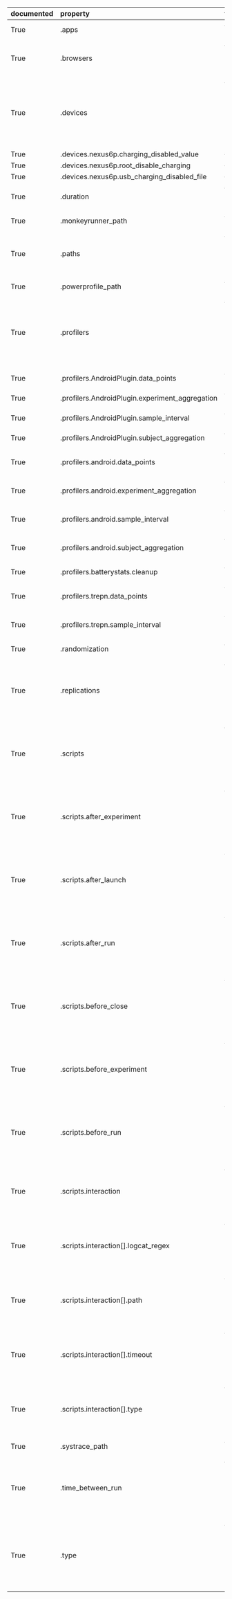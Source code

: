 | documented   | property                                        | files                                                                                                                                                                                                                                                                                                         |
|:-------------|:------------------------------------------------|:--------------------------------------------------------------------------------------------------------------------------------------------------------------------------------------------------------------------------------------------------------------------------------------------------------------|
| True         | .apps                                           | {'/examples/native/config.json', '/examples/native/config_android.json'}                                                                                                                                                                                                                                      |
| True         | .browsers                                       | {'/examples/web/config.json', '/examples/plugin/config.json', '/examples/batterystats/config_web.json', '/examples/web/config_root_charging_disabled.json'}                                                                                                                                                   |
| True         | .devices                                        | {'/examples/plugintest/config.json', '/examples/web/config.json', '/examples/native/config_android.json', '/examples/plugin/config.json', '/examples/batterystats/config.json', '/examples/web/config_root_charging_disabled.json', '/examples/native/config.json', '/examples/batterystats/config_web.json'} |
| True         | .devices.nexus6p.charging_disabled_value        | {'/examples/web/config_root_charging_disabled.json'}                                                                                                                                                                                                                                                          |
| True         | .devices.nexus6p.root_disable_charging          | {'/examples/web/config_root_charging_disabled.json'}                                                                                                                                                                                                                                                          |
| True         | .devices.nexus6p.usb_charging_disabled_file     | {'/examples/web/config_root_charging_disabled.json'}                                                                                                                                                                                                                                                          |
| True         | .duration                                       | {'/examples/native/config.json', '/examples/batterystats/config.json', '/examples/batterystats/config_web.json'}                                                                                                                                                                                              |
| True         | .monkeyrunner_path                              | {'/examples/batterystats/config.json', '/examples/batterystats/config_web.json'}                                                                                                                                                                                                                              |
| True         | .paths                                          | {'/examples/web/config.json', '/examples/plugin/config.json', '/examples/batterystats/config.json', '/examples/web/config_root_charging_disabled.json', '/examples/batterystats/config_web.json'}                                                                                                             |
| True         | .powerprofile_path                              | {'/examples/batterystats/config.json', '/examples/batterystats/config_web.json'}                                                                                                                                                                                                                              |
| True         | .profilers                                      | {'/examples/plugintest/config.json', '/examples/web/config.json', '/examples/native/config_android.json', '/examples/plugin/config.json', '/examples/batterystats/config.json', '/examples/web/config_root_charging_disabled.json', '/examples/native/config.json', '/examples/batterystats/config_web.json'} |
| True         | .profilers.AndroidPlugin.data_points            | {'/examples/plugin/config.json', '/examples/plugintest/config.json'}                                                                                                                                                                                                                                          |
| True         | .profilers.AndroidPlugin.experiment_aggregation | {'/examples/plugin/config.json', '/examples/plugintest/config.json'}                                                                                                                                                                                                                                          |
| True         | .profilers.AndroidPlugin.sample_interval        | {'/examples/plugin/config.json', '/examples/plugintest/config.json'}                                                                                                                                                                                                                                          |
| True         | .profilers.AndroidPlugin.subject_aggregation    | {'/examples/plugin/config.json', '/examples/plugintest/config.json'}                                                                                                                                                                                                                                          |
| True         | .profilers.android.data_points                  | {'/examples/web/config.json', '/examples/native/config_android.json', '/examples/web/config_root_charging_disabled.json'}                                                                                                                                                                                     |
| True         | .profilers.android.experiment_aggregation       | {'/examples/web/config.json', '/examples/native/config_android.json', '/examples/web/config_root_charging_disabled.json'}                                                                                                                                                                                     |
| True         | .profilers.android.sample_interval              | {'/examples/web/config.json', '/examples/native/config_android.json', '/examples/web/config_root_charging_disabled.json'}                                                                                                                                                                                     |
| True         | .profilers.android.subject_aggregation          | {'/examples/web/config.json', '/examples/native/config_android.json', '/examples/web/config_root_charging_disabled.json'}                                                                                                                                                                                     |
| True         | .profilers.batterystats.cleanup                 | {'/examples/batterystats/config.json', '/examples/batterystats/config_web.json'}                                                                                                                                                                                                                              |
| True         | .profilers.trepn.data_points                    | {'/examples/web/config.json', '/examples/native/config.json', '/examples/web/config_root_charging_disabled.json'}                                                                                                                                                                                             |
| True         | .profilers.trepn.sample_interval                | {'/examples/web/config.json', '/examples/native/config.json', '/examples/web/config_root_charging_disabled.json'}                                                                                                                                                                                             |
| True         | .randomization                                  | {'/examples/web/config.json', '/examples/web/config_root_charging_disabled.json'}                                                                                                                                                                                                                             |
| True         | .replications                                   | {'/examples/web/config.json', '/examples/native/config_android.json', '/examples/plugin/config.json', '/examples/batterystats/config.json', '/examples/web/config_root_charging_disabled.json', '/examples/native/config.json', '/examples/batterystats/config_web.json'}                                     |
| True         | .scripts                                        | {'/examples/web/config.json', '/examples/native/config_android.json', '/examples/plugin/config.json', '/examples/batterystats/config.json', '/examples/web/config_root_charging_disabled.json', '/examples/native/config.json', '/examples/batterystats/config_web.json'}                                     |
| True         | .scripts.after_experiment                       | {'/examples/web/config.json', '/examples/native/config_android.json', '/examples/plugin/config.json', '/examples/batterystats/config.json', '/examples/web/config_root_charging_disabled.json', '/examples/native/config.json', '/examples/batterystats/config_web.json'}                                     |
| True         | .scripts.after_launch                           | {'/examples/web/config.json', '/examples/native/config_android.json', '/examples/plugin/config.json', '/examples/batterystats/config.json', '/examples/web/config_root_charging_disabled.json', '/examples/native/config.json', '/examples/batterystats/config_web.json'}                                     |
| True         | .scripts.after_run                              | {'/examples/web/config.json', '/examples/native/config_android.json', '/examples/plugin/config.json', '/examples/batterystats/config.json', '/examples/web/config_root_charging_disabled.json', '/examples/native/config.json', '/examples/batterystats/config_web.json'}                                     |
| True         | .scripts.before_close                           | {'/examples/web/config.json', '/examples/native/config_android.json', '/examples/plugin/config.json', '/examples/batterystats/config.json', '/examples/web/config_root_charging_disabled.json', '/examples/native/config.json', '/examples/batterystats/config_web.json'}                                     |
| True         | .scripts.before_experiment                      | {'/examples/web/config.json', '/examples/native/config_android.json', '/examples/plugin/config.json', '/examples/batterystats/config.json', '/examples/web/config_root_charging_disabled.json', '/examples/native/config.json', '/examples/batterystats/config_web.json'}                                     |
| True         | .scripts.before_run                             | {'/examples/web/config.json', '/examples/native/config_android.json', '/examples/plugin/config.json', '/examples/batterystats/config.json', '/examples/web/config_root_charging_disabled.json', '/examples/native/config.json', '/examples/batterystats/config_web.json'}                                     |
| True         | .scripts.interaction                            | {'/examples/web/config.json', '/examples/native/config_android.json', '/examples/plugin/config.json', '/examples/web/config_root_charging_disabled.json', '/examples/native/config.json', '/examples/batterystats/config_web.json'}                                                                           |
| True         | .scripts.interaction[].logcat_regex             | {'/examples/web/config.json', '/examples/native/config_android.json', '/examples/plugin/config.json', '/examples/web/config_root_charging_disabled.json', '/examples/native/config.json', '/examples/batterystats/config_web.json'}                                                                           |
| True         | .scripts.interaction[].path                     | {'/examples/web/config.json', '/examples/native/config_android.json', '/examples/plugin/config.json', '/examples/web/config_root_charging_disabled.json', '/examples/native/config.json', '/examples/batterystats/config_web.json'}                                                                           |
| True         | .scripts.interaction[].timeout                  | {'/examples/web/config.json', '/examples/native/config_android.json', '/examples/plugin/config.json', '/examples/web/config_root_charging_disabled.json', '/examples/native/config.json', '/examples/batterystats/config_web.json'}                                                                           |
| True         | .scripts.interaction[].type                     | {'/examples/web/config.json', '/examples/native/config_android.json', '/examples/plugin/config.json', '/examples/web/config_root_charging_disabled.json', '/examples/native/config.json', '/examples/batterystats/config_web.json'}                                                                           |
| True         | .systrace_path                                  | {'/examples/batterystats/config.json', '/examples/batterystats/config_web.json'}                                                                                                                                                                                                                              |
| True         | .time_between_run                               | {'/examples/web/config.json', '/examples/native/config_android.json', '/examples/plugin/config.json', '/examples/batterystats/config.json', '/examples/web/config_root_charging_disabled.json', '/examples/native/config.json', '/examples/batterystats/config_web.json'}                                     |
| True         | .type                                           | {'/examples/plugintest/config.json', '/examples/web/config.json', '/examples/native/config_android.json', '/examples/plugin/config.json', '/examples/batterystats/config.json', '/examples/web/config_root_charging_disabled.json', '/examples/native/config.json', '/examples/batterystats/config_web.json'} |